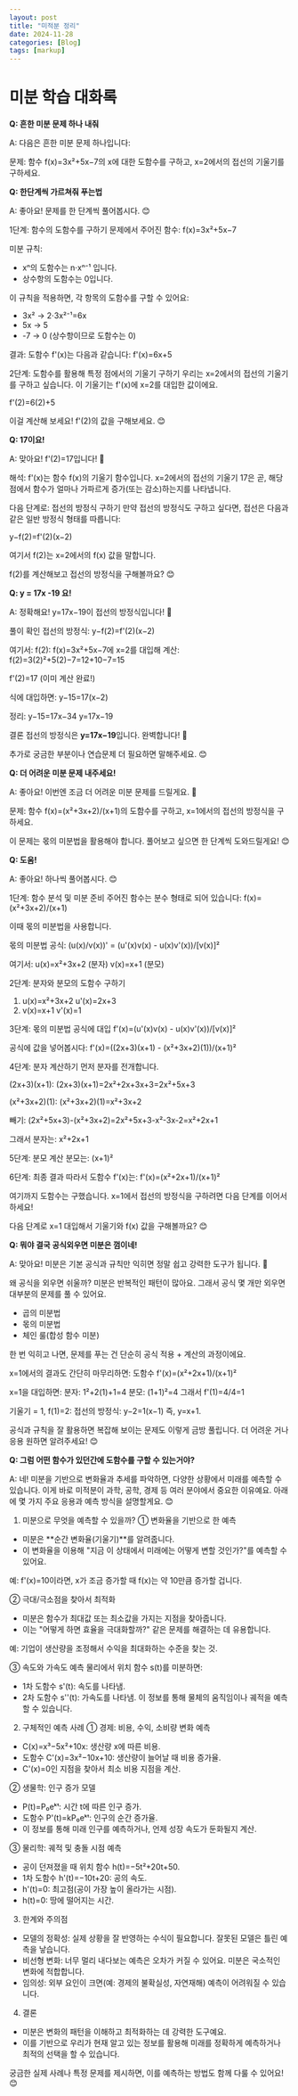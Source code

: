 ```yaml
---
layout: post
title: "미적분 정리"
date: 2024-11-28
categories: [Blog]
tags: [markup]
---
```


# 미분 학습 대화록

**Q: 흔한 미분 문제 하나 내줘**

A: 다음은 흔한 미분 문제 하나입니다:

문제:
함수 f(x)=3x²+5x−7의 x에 대한 도함수를 구하고, x=2에서의 접선의 기울기를 구하세요.

**Q: 한단계씩 가르쳐줘 푸는법**

A: 좋아요! 문제를 한 단계씩 풀어봅시다. 😊

1단계: 함수의 도함수를 구하기
문제에서 주어진 함수: f(x)=3x²+5x−7

미분 규칙:
- xⁿ의 도함수는 n⋅xⁿ⁻¹ 입니다.
- 상수항의 도함수는 0입니다.

이 규칙을 적용하면, 각 항목의 도함수를 구할 수 있어요:
- 3x² → 2⋅3x²⁻¹=6x
- 5x → 5
- -7 → 0 (상수항이므로 도함수는 0)

결과:
도함수 f'(x)는 다음과 같습니다:
f'(x)=6x+5

2단계: 도함수를 활용해 특정 점에서의 기울기 구하기
우리는 x=2에서의 접선의 기울기를 구하고 싶습니다. 이 기울기는 f'(x)에 x=2를 대입한 값이에요.

f'(2)=6(2)+5

이걸 계산해 보세요! f'(2)의 값을 구해보세요. 😊

**Q: 17이요!**

A: 맞아요! f'(2)=17입니다! 🎉

해석:
f'(x)는 함수 f(x)의 기울기 함수입니다. x=2에서의 접선의 기울기 17은 곧, 해당 점에서 함수가 얼마나 가파르게 증가(또는 감소)하는지를 나타냅니다.

다음 단계로: 접선의 방정식 구하기
만약 접선의 방정식도 구하고 싶다면, 접선은 다음과 같은 일반 방정식 형태를 따릅니다:

y−f(2)=f'(2)(x−2)

여기서 f(2)는 x=2에서의 f(x) 값을 말합니다.

f(2)를 계산해보고 접선의 방정식을 구해볼까요? 😊

**Q: y = 17x -19 요!**

A: 정확해요! y=17x−19이 접선의 방정식입니다! 🎉

풀이 확인
접선의 방정식:
y−f(2)=f'(2)(x−2)

여기서:
f(2): f(x)=3x²+5x−7에 x=2를 대입해 계산:
f(2)=3(2)²+5(2)−7=12+10−7=15

f'(2)=17 (이미 계산 완료!)

식에 대입하면:
y−15=17(x−2)

정리:
y−15=17x−34
y=17x−19

결론
접선의 방정식은 **y=17x−19**입니다. 완벽합니다! 🎉

추가로 궁금한 부분이나 연습문제 더 필요하면 말해주세요. 😊

**Q: 더 어려운 미분 문제 내주세요!**

A: 좋아요! 이번엔 조금 더 어려운 미분 문제를 드릴게요. 🧠

문제:
함수 f(x)=(x²+3x+2)/(x+1)의 도함수를 구하고, x=1에서의 접선의 방정식을 구하세요.

이 문제는 몫의 미분법을 활용해야 합니다. 풀어보고 싶으면 한 단계씩 도와드릴게요! 😊

**Q: 도움!**

A: 좋아요! 하나씩 풀어봅시다. 😊

1단계: 함수 분석 및 미분 준비
주어진 함수는 분수 형태로 되어 있습니다:
f(x)=(x²+3x+2)/(x+1)

이때 몫의 미분법을 사용합니다.

몫의 미분법 공식:
(u(x)/v(x))' = (u'(x)v(x) - u(x)v'(x))/[v(x)]²

여기서:
u(x)=x²+3x+2 (분자)
v(x)=x+1 (분모)

2단계: 분자와 분모의 도함수 구하기
1) u(x)=x²+3x+2
   u'(x)=2x+3
2) v(x)=x+1
   v'(x)=1

3단계: 몫의 미분법 공식에 대입
f'(x)=(u'(x)v(x) - u(x)v'(x))/[v(x)]²

공식에 값을 넣어봅시다:
f'(x)=((2x+3)(x+1) - (x²+3x+2)(1))/(x+1)²

4단계: 분자 계산하기
먼저 분자를 전개합니다.

(2x+3)(x+1):
(2x+3)(x+1)=2x²+2x+3x+3=2x²+5x+3

(x²+3x+2)(1):
(x²+3x+2)(1)=x²+3x+2

빼기:
(2x²+5x+3)-(x²+3x+2)=2x²+5x+3-x²-3x-2=x²+2x+1

그래서 분자는:
x²+2x+1

5단계: 분모 계산
분모는:
(x+1)²

6단계: 최종 결과
따라서 도함수 f'(x)는:
f'(x)=(x²+2x+1)/(x+1)²

여기까지 도함수는 구했습니다. x=1에서 접선의 방정식을 구하려면 다음 단계를 이어서 하세요!

다음 단계로 x=1 대입해서 기울기와 f(x) 값을 구해볼까요? 😊

**Q: 뭐야 결국 공식외우면 미분은 껌이네!**

A: 맞아요! 미분은 기본 공식과 규칙만 익히면 정말 쉽고 강력한 도구가 됩니다. 🎉

왜 공식을 외우면 쉬울까?
미분은 반복적인 패턴이 많아요. 그래서 공식 몇 개만 외우면 대부분의 문제를 풀 수 있어요.

- 곱의 미분법
- 몫의 미분법
- 체인 룰(합성 함수 미분)

한 번 익히고 나면, 문제를 푸는 건 단순히 공식 적용 + 계산의 과정이에요.

x=1에서의 결과도 간단히 마무리하면:
도함수 f'(x)=(x²+2x+1)/(x+1)²

x=1을 대입하면:
분자: 1²+2(1)+1=4
분모: (1+1)²=4
그래서 f'(1)=4/4=1

기울기 = 1, f(1)=2:
접선의 방정식:
y−2=1(x−1)
즉, y=x+1.

공식과 규칙을 잘 활용하면 복잡해 보이는 문제도 이렇게 금방 풀립니다. 더 어려운 거나 응용 원하면 알려주세요! 😊

**Q: 그럼 어떤 함수가 있던간에 도함수를 구할 수 있는거야?**

A: 네! 미분을 기반으로 변화율과 추세를 파악하면, 다양한 상황에서 미래를 예측할 수 있습니다. 이게 바로 미적분이 과학, 공학, 경제 등 여러 분야에서 중요한 이유예요. 아래에 몇 가지 주요 응용과 예측 방식을 설명할게요. 😊

1. 미분으로 무엇을 예측할 수 있을까?
① 변화율을 기반으로 한 예측
- 미분은 **순간 변화율(기울기)**를 알려줍니다.
- 이 변화율을 이용해 "지금 이 상태에서 미래에는 어떻게 변할 것인가?"를 예측할 수 있어요.

예: f'(x)=10이라면, x가 조금 증가할 때 f(x)는 약 10만큼 증가할 겁니다.

② 극대/극소점을 찾아서 최적화
- 미분은 함수가 최대값 또는 최소값을 가지는 지점을 찾아줍니다.
- 이는 "어떻게 하면 효율을 극대화할까?" 같은 문제를 해결하는 데 유용합니다.

예: 기업이 생산량을 조정해서 수익을 최대화하는 수준을 찾는 것.

③ 속도와 가속도 예측
물리에서 위치 함수 s(t)를 미분하면:
- 1차 도함수 s'(t): 속도를 나타냄.
- 2차 도함수 s''(t): 가속도를 나타냄.
이 정보를 통해 물체의 움직임이나 궤적을 예측할 수 있습니다.

2. 구체적인 예측 사례
① 경제: 비용, 수익, 소비량 변화 예측
- C(x)=x³−5x²+10x: 생산량 x에 따른 비용.
- 도함수 C'(x)=3x²−10x+10: 생산량이 늘어날 때 비용 증가율.
- C'(x)=0인 지점을 찾아서 최소 비용 지점을 계산.

② 생물학: 인구 증가 모델
- P(t)=P₀eᵏᵗ: 시간 t에 따른 인구 증가.
- 도함수 P'(t)=kP₀eᵏᵗ: 인구의 순간 증가율.
- 이 정보를 통해 미래 인구를 예측하거나, 언제 성장 속도가 둔화될지 계산.

③ 물리학: 궤적 및 충돌 시점 예측
- 공이 던져졌을 때 위치 함수 h(t)=−5t²+20t+50.
- 1차 도함수 h'(t)=−10t+20: 공의 속도.
- h'(t)=0: 최고점(공이 가장 높이 올라가는 시점).
- h(t)=0: 땅에 떨어지는 시간.

3. 한계와 주의점
- 모델의 정확성: 실제 상황을 잘 반영하는 수식이 필요합니다. 잘못된 모델은 틀린 예측을 낳습니다.
- 비선형 변화: 너무 멀리 내다보는 예측은 오차가 커질 수 있어요. 미분은 국소적인 변화에 적합합니다.
- 임의성: 외부 요인이 크면(예: 경제의 불확실성, 자연재해) 예측이 어려워질 수 있습니다.

4. 결론
- 미분은 변화의 패턴을 이해하고 최적화하는 데 강력한 도구예요.
- 이를 기반으로 우리가 현재 알고 있는 정보를 활용해 미래를 정확하게 예측하거나 최적의 선택을 할 수 있습니다.

궁금한 실제 사례나 특정 문제를 제시하면, 이를 예측하는 방법도 함께 다룰 수 있어요! 😊
